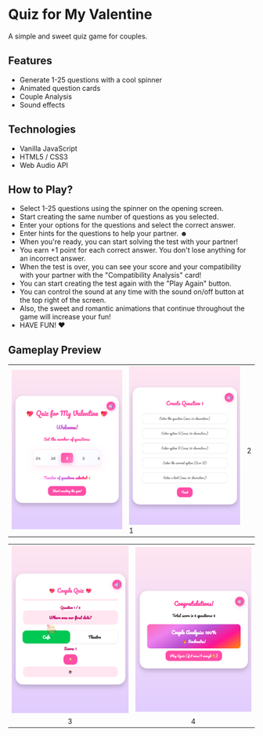 # Quiz for My Valentine

A simple and sweet quiz game for couples.

## Features
- Generate 1-25 questions with a cool spinner
- Animated question cards
- Couple Analysis
- Sound effects

## Technologies
- Vanilla JavaScript
- HTML5 / CSS3
- Web Audio API

## How to Play?
- Select 1-25 questions using the spinner on the opening screen.
- Start creating the same number of questions as you selected.
- Enter your options for the questions and select the correct answer.
- Enter hints for the questions to help your partner. ☻
- When you're ready, you can start solving the test with your partner!
- You earn +1 point for each correct answer. You don't lose anything for an incorrect answer.
- When the test is over, you can see your score and your compatibility with your partner with the "Compatibility Analysis" card!
- You can start creating the test again with the "Play Again" button.
- You can control the sound at any time with the sound on/off button at the top right of the screen.
- Also, the sweet and romantic animations that continue throughout the game will increase your fun!
- HAVE FUN! ♥

## Gameplay Preview

<table>
  <tr>
    <td><img src="1.png" width="570"></td>
    <td><img src="2.png" width="550></td>
  </tr>
  <tr>
    <td align="center">1</td>
    <td align="center">2</td>
  </tr>
</table>
<table>
  <tr>
    <td><img src="3.png" width="570"></td>
    <td><img src="4.png" width="567"></td>
  </tr>
  <tr>
    <td align="center">3</td>
    <td align="center">4</td>
  </tr>
</table>
